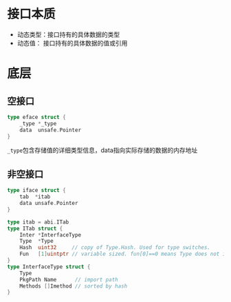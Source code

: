 # 接口本质
- 动态类型：接口持有的具体数据的类型
- 动态值： 接口持有的具体数据的值或引用

# 底层
## 空接口
```go
type eface struct {
	_type *_type
	data  unsafe.Pointer
}
```
`_type`包含存储值的详细类型信息，data指向实际存储的数据的内存地址
## 非空接口
```go
type iface struct {
	tab  *itab
	data unsafe.Pointer
}
```
```go
type itab = abi.ITab
type ITab struct {
	Inter *InterfaceType
	Type  *Type
	Hash  uint32     // copy of Type.Hash. Used for type switches.
	Fun   [1]uintptr // variable sized. fun[0]==0 means Type does not implement Inter.
}
type InterfaceType struct {
	Type
	PkgPath Name      // import path
	Methods []Imethod // sorted by hash
}
```